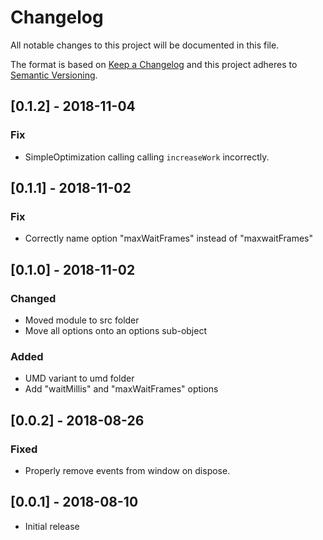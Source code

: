# Changelog
All notable changes to this project will be documented in this file.

The format is based on [Keep a Changelog](http://keepachangelog.com/en/1.0.0/)
and this project adheres to [Semantic Versioning](http://semver.org/spec/v2.0.0.html).

## [0.1.2] - 2018-11-04
### Fix
- SimpleOptimization calling calling `increaseWork` incorrectly.

## [0.1.1] - 2018-11-02
### Fix
- Correctly name option "maxWaitFrames" instead of "maxwaitFrames"

## [0.1.0] - 2018-11-02
### Changed
- Moved module to src folder
- Move all options onto an options sub-object

### Added
- UMD variant to umd folder
- Add "waitMillis" and "maxWaitFrames" options

## [0.0.2] - 2018-08-26
### Fixed
- Properly remove events from window on dispose.

## [0.0.1] - 2018-08-10
- Initial release
